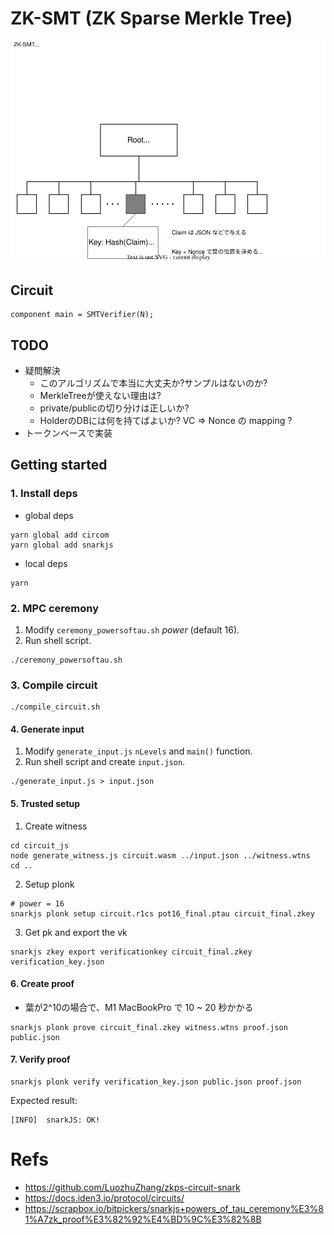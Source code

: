 # ZK-SMT (ZK Sparse Merkle Tree)

![ZK-SMT](./ZK-SMT.drawio.svg)

## Circuit

```circom
component main = SMTVerifier(N);
```

## TODO

* 疑問解決
  * このアルゴリズムで本当に大丈夫か?サンプルはないのか?
  * MerkleTreeが使えない理由は?
  * private/publicの切り分けは正しいか?
  * HolderのDBには何を持てばよいか? VC => Nonce の mapping ?
* トークンベースで実装

## Getting started

### 1. Install deps

* global deps
```
yarn global add circom
yarn global add snarkjs
```

* local deps
```
yarn
```

### 2. MPC ceremony

1. Modify `ceremony_powersoftau.sh` _power_ (default 16).
2. Run shell script.

```
./ceremony_powersoftau.sh
```

### 3. Compile circuit

```
./compile_circuit.sh
```

#### 4. Generate input

1. Modify `generate_input.js` `nLevels` and `main()` function.
2. Run shell script and create `input.json`.

```
./generate_input.js > input.json
```

#### 5. Trusted setup

1. Create witness
```
cd circuit_js
node generate_witness.js circuit.wasm ../input.json ../witness.wtns
cd ..
```

2. Setup plonk
```
# power = 16
snarkjs plonk setup circuit.r1cs pot16_final.ptau circuit_final.zkey
```

3. Get pk and export the vk
```
snarkjs zkey export verificationkey circuit_final.zkey verification_key.json
```

#### 6. Create proof

* 葉が2^10の場合で、M1 MacBookPro で 10 ~ 20 秒かかる

```
snarkjs plonk prove circuit_final.zkey witness.wtns proof.json public.json
```

#### 7. Verify proof

```
snarkjs plonk verify verification_key.json public.json proof.json
```

Expected result:
```
[INFO]  snarkJS: OK!
```

# Refs

* https://github.com/LuozhuZhang/zkps-circuit-snark
* https://docs.iden3.io/protocol/circuits/
* https://scrapbox.io/bitpickers/snarkjs+powers_of_tau_ceremony%E3%81%A7zk_proof%E3%82%92%E4%BD%9C%E3%82%8B

